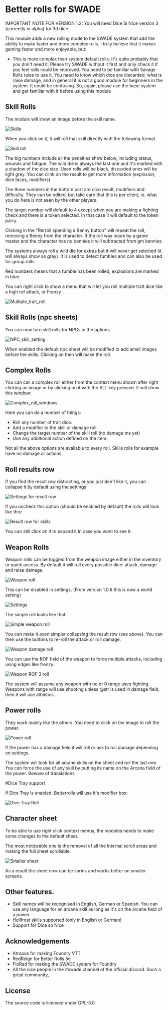 # Better rolls for SWADE

IMPORTANT NOTE FOR VERSION 1.2: You will need Dice Si Nice version 3 (currently in alpha) for 3d dice.

This module adds a new rolling mode to the SWADE system that add the ability to make faster and more complex rolls. I truly believe that it makes gaming faster and more enjoyable, but:

* This is more complex than system default rolls. It's quite probably that you don't need it. Please try SWADE without it first and only check it if you feel rolls could be improved.
You need to be familiar with Savage Rolls rules to use it. You need to know which dice are discarded, what is raise damage, and in general it is not a good module for beginners in the system. It could be confusing. So, again, please use the base system and get familiar with it before using this module

## Skill Rolls

The module will show an image before the skill name. 

![Skills](docs/doc_skills.png)

When you click on it, it will roll that skill directly with the following format

![Skill roll](docs/skill_roll.png)

The big numbers include all the penalties show below, including status, wounds and fatigue.
The wild die is always the last one and it's marked with a shadow of the dice size. Used rolls will be black, discarded ones will be light grey.
You can clink on the result to get more information (explosion, dice faces, modifiers)

The three numbers in the bottom part are dice result, modifiers and difficulty. They can be edited, but take care that this is per client, ie. what you do here is not seen by the other players.

The target number will default to 4 except when you are making a fighting check and there is a token selected. In that case it will default to the token parry.

Clicking in the "Rerroll spending a Benny button" will repeat the roll, removing a Benny from the character. If the roll was made by a game master and the character has no bennies it will subtracted from gm bennies.

The systems always roll a wild die for extras but it will never get selected (it will always show as gray). It is used to detect fumbles and can also be used for group rolls.

Red numbers means that a fumble has been rolled, explosions are marked in blue.

You can right click to show a menu that will let you roll multiple trait dice like a high rof attack, or Frenzy

![Multiple_trait_roll](docs/roll_multiple_trait.png)

## Skill Rolls (npc sheets)

You can now turn skill rolls for NPCs in the options.

![NPC_skill_setting](docs/settings_npc_skills.png)

When enabled the default npc sheet will be modified to add small images before the skills. Clicking on then will make the roll.

## Complex Rolls

You can call a complex roll either from the context menu shown after right clicking an image or by clicking on it with the ALT key pressed. It will show this window:

![Complex_roll_windows](docs/complex_roll_window.png)

Here you can do a number of things:
- Roll any number of trait dice.
- Add a modifier to the skill or damage roll.
- Change the target number of the skill roll (no damage tns yet)
- Use any additional action defined on the item.

Not all the above options are available to every roll. Skills rolls for example have no damage or actions.

## Roll results row

If you find the result row distracting, or you just don't like it, you can collapse it by default using the settings

![Settings for result row](docs/settings_show_result.png)

If you uncheck this option (should be enabled by default) the rolls will look like this:

![Result row for skills](docs/skill_result_row.png)

You can still click on it to expand it in case you want to see it.

## Weapon Rolls

Weapon rolls can be toggled from the weapon image either in the inventory or quick access.
By default it will roll every possible dice: attack, damage and raise damage.

![Weapon roll](docs/weapon_roll.png)

This can be disabled in settings. (From version 1.0.6 this is now a world setting)

![Settings](/docs/settings.png)

The simple roll looks like that:

![Simple weapon roll](docs/simple_weapon_roll.png)

You can make it even simpler collapsing the result row (see above).
You can then use the buttons to re-roll the attack or roll damage.

![Weapon damage roll](docs/weapon_damage_roll.png)

You can use the ROF field of the weapon to force multiple attacks, including using edges like frenzy.

![Weapon ROF 3 roll](docs/weapon_rof_3_roll.png)

The system will assume any weapon with no or 0 range uses fighting.
Weapons with range will use shooting unless @str is used in damage field, then it will use athletics.

## Power rolls

They work mainly like the others. You need to click on the image to roll the power.

![Power roll](docs/power_roll.png)

If the power has a damage field it will roll or ask to roll damage depending on settings.

The system will look for all arcane skills on the sheet and roll the last one. You can force the use of any skill by putting its name on the Arcana field of the power. Beware of translations 

#Dice Tray support

If Dice Tray is enabled, Betterrolls will use it's modifier box:

![Dice Tray Roll](docs/dice_tray_roll.png)

## Character sheet

To be able to use right click context menus, the modules needs to make some changes to the default sheet.

The most noticeable one is the removal of all the internal scroll areas and making the full sheet scrollable

![Smaller sheet](docs/small_sheet.png)

As a result the sheet now can be shrink and works better on smaller screens.

## Other features.
- Skill names will be recognised in English, German or Spanish. You can use any language for an arcane skill as long as it's on the arcane field of a power.
- Hellfrost skills supported (only in English or German)
- Support for Dice so Nice

## Acknowledgements
- Atropos for making Foundry VTT
- RedReign for Better Rolls 5e
- FloRad for making the SWADE system for Foundry
- All the nice people in the #swade channel of the official discord. Such a great community,

## License
The source code is licensed under GPL-3.0.
